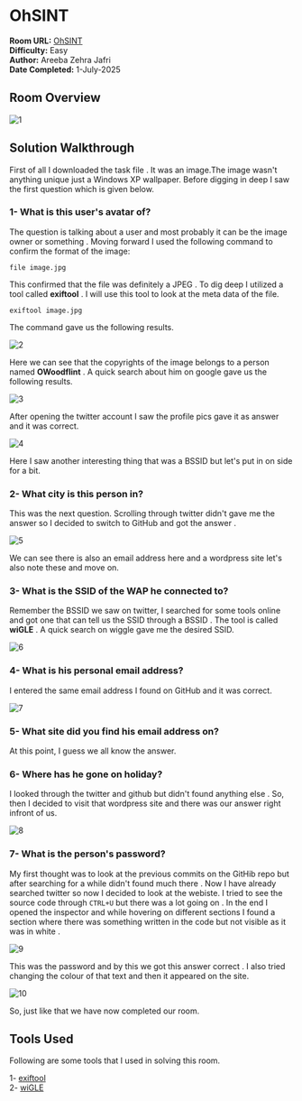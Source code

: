 #   OhSINT

**Room URL:** [OhSINT](https://tryhackme.com/room/ohsint)  
**Difficulty:** Easy   
**Author:** Areeba Zehra Jafri        
**Date Completed:** 1-July-2025

## Room Overview

![1](images/1.png)

## Solution Walkthrough

First of all I downloaded the task file . It was an image.The image wasn't anything unique just a Windows XP wallpaper. Before digging in deep I saw the first question which is given below.

### 1- What is this user's avatar of?

The question is talking about a user and most probably it can be the image owner or something . Moving forward I used the following command to confirm the format of the image:

`file image.jpg`

This confirmed that the file was definitely a JPEG . To dig deep I utilized a tool called **exiftool** . I will use this tool to look at the meta data of the file.

`exiftool image.jpg`
 
 The command gave us the following results.

![2](images/2.png)

Here we can see that the copyrights of the image belongs to a person named **OWoodflint** . A quick search about him on google gave us the following results.

![3](images/3.png)

After opening the twitter account I saw the profile pics gave it as answer and it was correct.

![4](images/4.png)

Here I saw another interesting thing that was a BSSID but let's put in on side for a bit.

### 2- What city is this person in?

This was the next question. Scrolling through twitter didn't gave me the answer so I decided to switch to GitHub and got the answer .

![5](images/5.png)

We can see there is also an email address here and a wordpress site let's also note these and move on.

### 3- What is the SSID of the WAP he connected to?

Remember the BSSID we saw on twitter, I searched for some tools online and got one that can tell us the SSID through a BSSID . The tool is called **wiGLE** . A quick search on wiggle gave me the desired SSID.

![6](images/6.png)

### 4- What is his personal email address?

I entered the same email address I found on GitHub and it was correct.

![7](images/7.png)

### 5- What site did you find his email address on?

At this point, I guess we all know the answer.

### 6- Where has he gone on holiday?

I looked through the twitter and github but didn't found anything else . So, then I decided to visit that wordpress site and there was our answer right infront of us.

![8](images/8.png)

### 7- What is the person's password?

My first thought was to look at the previous commits on the GitHib repo but after searching for a while didn't found much there . Now I have already searched twitter so now I decided to look at the webiste. I tried to see the source code through `CTRL+U` but there was a lot going on . In the end I opened the inspector and while hovering on different sections I found a section where there was something written in the code but not visible as it was in white .

![9](images/9.png)

This was the password and by this we got this answer correct . I also tried changing the colour of that text and then it appeared on the site.

![10](images/10.png)

So, just like that we have now completed our room.

## Tools Used

Following are some tools that I used in solving this room.

1- [exiftool](https://exiftool.org/)                 
2- [wiGLE](https://wigle.net/)
